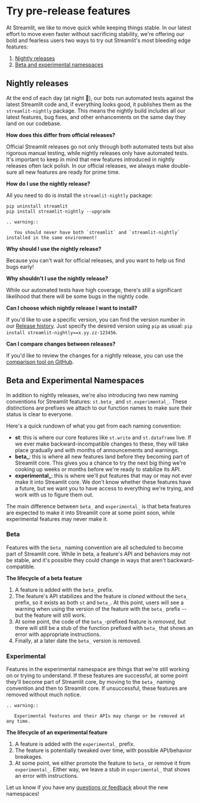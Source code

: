 # Try pre-release features

At Streamlit, we like to move quick while keeping things stable. In our latest effort to move even faster without sacrificing stability, we're offering our bold and fearless users two ways to try out Streamlit's most bleeding edge features:

1. [Nightly releases](#nightly-releases)
2. [Beta and experimental namespaces](#beta-and-experimental-namespaces)

## Nightly releases

At the end of each day (at night 🌛), our bots run automated tests against the latest Streamlit code and, if everything looks good, it publishes them as the `streamlit-nightly` package. This means the nightly build includes all our latest features, bug fixes, and other enhancements on the same day they land on our codebase.

**How does this differ from official releases?**

Official Streamlit releases go not only through both automated tests but also rigorous manual testing, while nightly releases only have automated tests. It's important to keep in mind that new features introduced in nightly releases often lack polish. In our official releases, we always make double-sure all new features are ready for prime time.

**How do I use the nightly release?**

All you need to do is install the `streamlit-nightly` package:

```
pip uninstall streamlit
pip install streamlit-nightly --upgrade
```

```eval_rst
.. warning::

   You should never have both `streamlit` and `streamlit-nightly` installed in the same environment!
```

**Why should I use the nightly release?**

Because you can't wait for official releases, and you want to help us find bugs early!

**Why shouldn't I use the nightly release?**

While our automated tests have high coverage, there's still a significant likelihood that there will be some bugs in the nightly code.

**Can I choose which nightly release I want to install?**

If you'd like to use a specific version, you can find the version number in our [Release history](https://pypi.org/project/streamlit-nightly/#history). Just specify the desired version using `pip` as usual: `pip install streamlit-nightly==x.yy.zz-123456`.

**Can I compare changes between releases?**

If you'd like to review the changes for a nightly release, you can use the [comparison tool on GitHub](https://github.com/streamlit/streamlit/compare/0.57.3...0.57.4.dev20200412).

## Beta and Experimental Namespaces

In addition to nightly releases, we're also introducing two new naming conventions for Streamlit features: `st.beta_` and `st.experimental_`. These distinctions are prefixes we attach to our function names to make sure their status is clear to everyone.

Here's a quick rundown of what you get from each naming convention:

- **st**: this is where our core features like `st.write` and `st.dataframe` live. If we ever make backward-incompatible changes to these, they will take place gradually and with months of announcements and warnings.
- **beta\_**: this is where all new features land before they becoming part of Streamlit core. This gives you a chance to try the next big thing we're cooking up weeks or months before we're ready to stabilize its API.
- **experimental\_**: this is where we'll put features that may or may not ever make it into Streamlit core. We don't know whether these features have a future, but we want you to have access to everything we're trying, and work with us to figure them out.

The main difference between `beta_` and `experimental_` is that beta features are expected to make it into Streamlit core at some point soon, while experimental features may never make it.

### Beta

Features with the `beta_` naming convention are all scheduled to become part of Streamlit core. While in beta, a feature's API and behaviors may not be stable, and it's possible they could change in ways that aren't backward-compatible.

**The lifecycle of a beta feature**

1. A feature is added with the `beta_` prefix.
2. The feature's API stabilizes and the feature is _cloned_ without the `beta_` prefix, so it exists as both `st` and `beta_`. At this point, users will see a warning when using the version of the feature with the `beta_` prefix -- but the feature will still work.
3. At some point, the code of the `beta_`-prefixed feature is _removed_, but there will still be a stub of the function prefixed with `beta_` that shows an error with appropriate instructions.
4. Finally, at a later date the `beta_` version is removed.

### Experimental

Features in the experimental namespace are things that we're still working on or trying to understand. If these features are successful, at some point they'll become part of Streamlit core, by moving to the `beta_` naming convention and then to Streamlit core. If unsuccessful, these features are removed without much notice.

```eval_rst
.. warning::

   Experimental features and their APIs may change or be removed at any time.
```

**The lifecycle of an experimental feature**

1. A feature is added with the `experimental_` prefix.
2. The feature is potentially tweaked over time, with possible API/behavior breakages.
3. At some point, we either promote the feature to `beta_` or remove it from `experimental_`. Either way, we leave a stub in `experimental_` that shows an error with instructions.

Let us know if you have any [questions or feedback](https://discuss.streamlit.io/) about the new namespaces!
